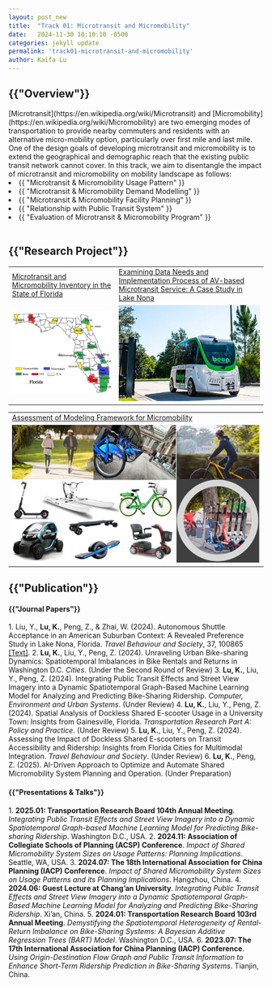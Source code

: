 ```yaml
---
layout: post_new
title:  "Track 01: Microtransit and Micromobility"
date:   2024-11-30 10:10:10 -0500
categories: jekyll update
permalink: 'track01-microtransit-and-micromobility'
author: Kaifa Lu
---
```


<h2>{{"Overview"}}</h2>
[Microtransit](https://en.wikipedia.org/wiki/Microtransit) and [Micromobility](https://en.wikipedia.org/wiki/Micromobility) are two emerging modes of transportation to provide nearby commuters and residents with an alternative micro-mobility option, particularly over first mile and last mile. One of the design goals of developing microtransit and micromobility is to extend the geographical and demographic reach that the existing public transit network cannot cover. In this track, we aim to disentangle the impact of microtransit and micromobility on mobility landscape as follows:
<li>{{ "Microtransit & Micromobility Usage Pattern" }}</li>
<li>{{ "Microtransit & Micromobility Demand Modelling" }}</li>
<li>{{ "Microtransit & Micromobility Facility Planning" }}</li>
<li>{{ "Relationship with Public Transit System" }}</li>
<li>{{ "Evaluation of Microtransit & Micromobility Program" }}</li>
<br>
<h2>{{"Research Project"}}</h2>
<table>
  <tr>
    <td><a href="{{ "https://dcp.ufl.edu/iadapt/microtransit-and-micromobility-inventory-in-the-state-of-florida/" }}">Microtransit and Micromobility Inventory in the State of Florida</a></td>
    <td><a href="{{ "https://dcp.ufl.edu/iadapt/examining-data-needs-and-implementation-process-of-av-based-microtransit-service-a-case-study-in-lake-nona/" }}">Examining Data Needs and Implementation Process of AV-based Microtransit Service: A Case Study in Lake Nona</a></td>
  </tr>
  <tr>
    <td><img src="assets/Track01_Project01.jpg"></td>
    <td><img src="assets/Track01_Project02.jpg"></td>
  </tr>
 </table>
<table>
  <tr>
    <td><a href="{{ "https://dcp.ufl.edu/iadapt/assessment-of-modeling-framework-for-micromobility/" }}">Assessment of Modeling Framework for Micromobility</a></td>
  </tr>
  <tr>
    <td><img src="assets/Track01_Project03.jpg"></td>
  </tr>
 </table>
<h2>{{"Publication"}}</h2>
<h4>{{"Journal Papers"}}</h4>
1. Liu, Y., <b>Lu, K.</b>, Peng, Z., & Zhai, W. (2024). Autonomous Shuttle Acceptance in an American Suburban Context: A Revealed Preference Study in Lake Nona, Florida. <em>Travel Behaviour and Society</em>, 37, 100865 <a href="https://doi.org/10.1016/j.tbs.2024.100865">[Text]</a>.
2. <b>Lu, K.</b>, Liu, Y., Peng, Z. (2024). Unraveling Urban Bike-sharing Dynamics: Spatiotemporal Imbalances in Bike Rentals and Returns in Washington D.C. <em>Cities</em>. (Under the Second Round of Review)
3. <b>Lu, K.</b>, Liu, Y., Peng, Z. (2024). Integrating Public Transit Effects and Street View Imagery into a Dynamic Spatiotemporal Graph-Based Machine Learning Model for Analyzing and Predicting Bike-Sharing Ridership. <em>Computer, Environment and Urban Systems</em>. (Under Review)
4. <b>Lu, K.</b>, Liu, Y., Peng, Z. (2024). Spatial Analysis of Dockless Shared E-scooter Usage in a University Town: Insights from Gainesville, Florida. <em>Transportation Research Part A: Policy and Practice</em>. (Under Review)
5. <b>Lu, K.</b>, Liu, Y., Peng, Z. (2024). Assessing the Impact of Dockless Shared E-scooters on Transit Accessibility and Ridership: Insights from Florida Cities for Multimodal Integration. <em>Travel Behaviour and Society</em>. (Under Review)
6. <b>Lu, K.</b>, Peng, Z. (2025). AI-Driven Approach to Optimize and Automate Shared Micromobility System Planning and Operation. (Under Preparation)
<br>
<h4>{{"Presentations & Talks"}}</h4>
1. <b>2025.01: Transportation Research Board 104th Annual Meeting</b>. <em>Integrating Public Transit Effects and Street View Imagery into a Dynamic Spatiotemporal Graph-based Machine Learning Model for Predicting Bike-sharing Ridership</em>. Washington D.C., USA.
2. <b>2024.11: Association of Collegiate Schools of Planning (ACSP) Conference</b>. <em>Impact of Shared Micromobility System Sizes on Usage Patterns: Planning Implications</em>. Seattle, WA, USA.
3. <b>2024.07: The 18th International Association for China Planning (IACP) Conference</b>. <em>Impact of Shared Micromobility System Sizes on Usage Patterns and its Planning Implications</em>. Hangzhou, China.
4. <b>2024.06: Guest Lecture at Chang’an University</b>. <em>Integrating Public Transit Effects and Street View Imagery into a Dynamic Spatiotemporal Graph-Based Machine Learning Model for Analyzing and Predicting Bike-Sharing Ridership</em>. Xi’an, China.
5. <b>2024.01: Transportation Research Board 103rd Annual Meeting</b>. <em>Demystifying the Spatiotemporal Heterogeneity of Rental-Return Imbalance on Bike-Sharing Systems: A Bayesian Additive Regression Trees (BART) Model</em>. Washington D.C., USA.
6. <b>2023.07: The 17th International Association for China Planning (IACP) Conference</b>. <em>Using Origin-Destination Flow Graph and Public Transit Information to Enhance Short-Term Ridership Prediction in Bike-Sharing Systems</em>. Tianjin, China.
